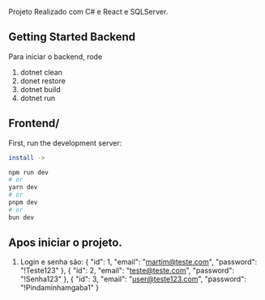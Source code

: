 Projeto Realizado com C# e React e SQLServer.

## Getting Started Backend

Para iniciar o backend, rode
1. dotnet clean
2. donet restore
3. dotnet build
4. dotnet run


## Frontend/
First, run the development server:

```bash
install ->

npm run dev
# or
yarn dev
# or
pnpm dev
# or
bun dev
```

## Apos iniciar o projeto.

1. Login e senha são:
   {
   "id": 1,
   "email": "martim@teste.com",
   "password": "!Teste123"
   },
   {
   "id": 2,
   "email": "teste@teste.com",
   "password": "!Senha123"
   },
   {
   "id": 3,
   "email": "user@teste123.com",
   "password": "!Pindaminhamgaba1"
   }
